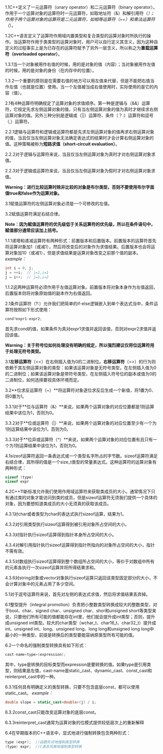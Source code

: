 1.1C++定义了一元运算符（unary operator）和二元运算符（binary operator）。作用于一个运算对象的运算符时一元运算符，如取地址符（&）和解引用符（*）；作用于两个运算对象的运算符是二元运算符，如相等运算符（==）和乘法运算符（*）。

1.2C++语言定义了运算符作用域内置类型和复合类型的运算对象时所执行的操作。当运算符作用于类类型的运算对象时，用户可以自行定义其含义，因为这种自定义的过程事实上是为已存在的运算符赋予了另外一层含义，所以称之为**重载运算符（overloaded operator）**。

1.3.1当一个对象被用作右值的时候，用的是对象的值（内容）；当对象被用作左值的时候，用的是对象的身份（在内存中的位置）。

1.3.2一个重要的原则是在需要右值的地方可以用左值来代替，但是不能把右值当作左值（也就是位置）使用。当一个左值被当成右值使用时，实际使用的是它的内容（值）。

2.1有4种运算符明确规定了运算对象的求值顺序。第一种是逻辑与（&&）运算符，它规定先求左侧运算对象的值，只有当左侧运算对象的值为真时才继续求右侧运算对象的值。另外三种分别是逻辑或（||）运算符、条件（？:）运算符和逗号（,）运算符。

2.2.1逻辑与运算符和逻辑或运算符都是先求左侧运算对象的值再求右侧运算对象的值，当且仅当左侧运算对象无法确定表达式的结果时才会计算右侧运算对象的值。这种策略被称为**短路求值（short-circuit evaluation）**。

2.2.2对于逻辑与运算符来说，当且仅当左侧运算对象为真时才对右侧运算对象求值。

2.2.3对于逻辑或运算符来说，当且仅当左侧运算对象为假时才对右侧运算对象求值。

**Warning：进行比较运算时除非比较的对象是布尔类型，否则不要使用布尔字面值true和false作为运算对象。**

3.1赋值运算符的左侧运算对象必须是一个可修改的左值。

3.2赋值运算符满足右结合律。

**Note：因为赋值运算符的优先级低于关系运算符的优先级，所以在条件语句中，赋值部分通常应该加上括号。**

1.1.1递增和递减运算符有两种形式：前置版本和后置版本。前置版本的运算符首先将运算对象加1（或减1），然后将改变后的对象作为求值结果。后置版本也会将运算对象加10（或减1），但是求值结果是运算对象改变之前那个值的副本。 *example：*

```c++
int i = 0, j;
j = ++i;  // j=1,i=1
j = i++;  // j=1,i=2
```

1.1.2这两种运算符必须作用于左值运算对象。前置版本将对象本身作为左值返回，后置版本则将对象原始值的副本作为右值返回。

2.1条件运算符（?:）允许我们把简单的if-else逻辑嵌入到单个表达式当中，条件运算符按照如下形式使用：

```c++
cond?expr1:expr2;
```

首先求cond的值，如果条件为真对expr1求值并返回该值，否则对expr2求值并返回该值。

**Warning：关于符号位如何处理没有明确的规定，所以强烈建议仅将位运算符用于处理无符号类型。**

3.1**左移运算符**（<<）在右侧插入值为0的二进制位。**右移运算符**（>>）的行为则依赖于其左侧运算对象的类型：如果该运算对象是无符号类型，在左侧插入值为0的二进制位；如果该运算对象是带符号类型，在左侧插入符号位的副本或值为0的二进制位，如何选择要视具体环境而定。

3.2**位求反运算符（~）**将运算符对象逐位求反后生成一个新值，将1置为0、将0置为1。

3.3.1对于**位与运算符（&）**来说，如果两个运算对象的对应位置都是1则运算结果中该位为1，否则为0。

3.3.2对于**位或运算符（|）**来说，如果两个运算对象的对应位置至少有一个为1则运算结果中该位为1，否则为0。

3.3.3对于**位异或运算符（^）**来说，如果两个运算对象的对应位置有且只有一个为1则运算结果中该位为1，否则为0。

4.1sizeof运算符返回一条表达式或一个类型名字所占的字节数。sizeof运算符满足右结合律，其所得的值是一个size_t类型的常量表达式。这种运算符的运算对象有两种形式：

```c++
sizeof (type)
sizeof expr
```

4.2C++11新标准允许我们使用作用域运算符来获取类成员的大小。通常情况下只有通过类的对象才能访问到类的成员，但是sizeof运算符无须我们提供一个具体的对象，因为要想知道类成员的大小无须真的获取该成员。

4.3.1对char或者类型为char的表达式执行sizeof运算，结果为1。

4.3.2对引用类型执行sizeof运算得到被引用对象所占空间的大小。

4.3.3对指针执行sizeof运算得到指针本身所占空间的大小。

4.3.4对解引用指针执行sizeof运算得到指针所指向的对象所占空间的大小，指针不需有效。

4.3.5对数组执行sizeof运算得到整个数组所占空间的大小，等价于对数组中所有的元素各执行一次sizeof运算并将所得结果求和。

4.3.6对string对象或vector对象执行sizeof运算只返回该类型固定部分的大小，不会计算对象中的元素占用了多少空间。

5.1对于逗号运算符来说，首先对左侧的表达式求值，然后将求值结果丢弃掉。

6.1整型提升（integral promotion）负责把小整数类型转换成较大的整数类型，对于bool、char、signed char、unsigned char、shor和unsigned short等类型来说，只要他们所有可能的值都能存在int里，他们就会提升成int类型；否则，提升成unsigned int类型。较大的char类型（wchar_t、char16_t、char32_t）提升成int、unsigned int、long、unsigned long、long long和unsigned long long中最小的一种类型，前提是转换后的类型要能容纳原类型所有可能的值。

6.2一个命名的强制类型转换具有如下形式：

```c++
cast-name<type>(expression);
```

其中，type是转换的目标类型而expression是要转换的值。如果type是引用类型，则结果是左值，cast-name是static_cast、dynamic_cast、const_cast和reinterpret_cast中的一种。

6.3.1任何具有明确定义的类型转换，只要不包含底层const，都可以使用static_cast。 *example：*

```c++
double slope = static_cast<double>(j) / i;
```

6.3.2const_cast只能改变运算对象的底层const。

6.3.3reinterpret_cast通常为运算对象的位模式提供较低层次上的重新解释

6.4在早期版本的C++语言中，显式地进行强制转换包含两种形式：

```c++
type (expr);  //函数形式地强制类型转换
(type) expr;  //C语言风格地强制类型转换
```

